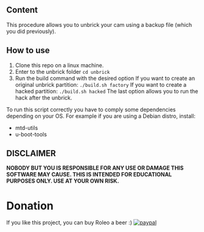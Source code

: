 ## Content

This procedure allows you to unbrick your cam using a backup file (which you did previously).

## How to use

1. Clone this repo on a linux machine.
2. Enter to the unbrick folder
   `cd unbrick`
3. Run the build command with the desired option
   If you want to create an original unbrick partition:
   `./build.sh factory`
   If you want to create a hacked partition:
   `./build.sh hacked`
   The last option allows you to run the hack after the unbrick.

To run this script correctly you have to comply some dependencies depending on your OS.
For example if you are using a Debian distro, install:
- mtd-utils
- u-boot-tools

## DISCLAIMER
**NOBODY BUT YOU IS RESPONSIBLE FOR ANY USE OR DAMAGE THIS SOFTWARE MAY CAUSE. THIS IS INTENDED FOR EDUCATIONAL PURPOSES ONLY. USE AT YOUR OWN RISK.**

# Donation
If you like this project, you can buy Roleo a beer :)
[![paypal](https://www.paypalobjects.com/en_US/i/btn/btn_donateCC_LG.gif)](https://www.paypal.com/cgi-bin/webscr?cmd=_donations&business=JBYXDMR24FW7U&currency_code=EUR&source=url)
